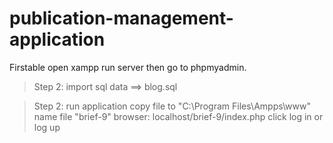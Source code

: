 # publication-management-application

Firstable open xampp run server then go to phpmyadmin.

> Step 2: import sql data 
   ==> blog.sql
 
> Step 2: run application
   > copy file to "C:\Program Files\Ampps\www"
   > name file "brief-9"
   > browser: localhost/brief-9/index.php
   > click log in or log up 
   
 

